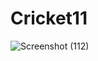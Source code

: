 # Cricket11

![Screenshot (112)](https://github.com/Abishek-R182/Cricket11/assets/113702399/e2e8e446-58d0-4048-a1f0-effd8b561cf6)